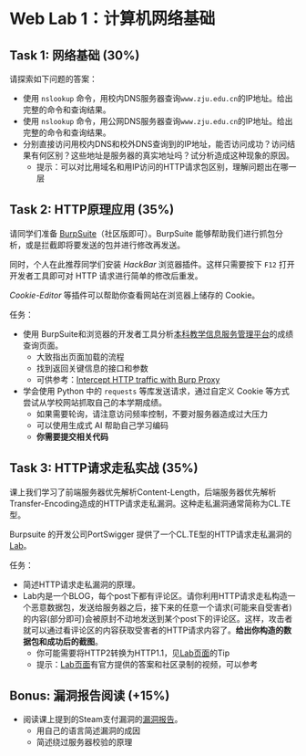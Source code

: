 # Web Lab 1：计算机网络基础

## Task 1: 网络基础 (30%)

请探索如下问题的答案：

- 使用 `nslookup` 命令，用校内DNS服务器查询`www.zju.edu.cn`的IP地址。给出完整的命令和查询结果。
- 使用 `nslookup` 命令，用公网DNS服务器查询`www.zju.edu.cn`的IP地址。给出完整的命令和查询结果。
- 分别直接访问用校内DNS和校外DNS查询到的IP地址，能否访问成功？访问结果有何区别？这些地址是服务器的真实地址吗？试分析造成这种现象的原因。
    - 提示：可以对比用域名和用IP访问的HTTP请求包区别，理解问题出在哪一层

## Task 2: HTTP原理应用 (35%)

请同学们准备 [BurpSuite](https://portswigger.net/burp/communitydownload)（社区版即可）。BurpSuite 能够帮助我们进行抓包分析，或是拦截即将要发送的包并进行修改再发送。

同时，个人在此推荐同学们安装 *HackBar* 浏览器插件。这样只需要按下 `F12` 打开开发者工具即可对 HTTP 请求进行简单的修改后重发。

*Cookie-Editor* 等插件可以帮助你查看网站在浏览器上储存的 Cookie。

任务：

- 使用 BurpSuite和浏览器的开发者工具分析[本科教学信息服务管理平台](https://zdbk.zju.edu.cn/)的成绩查询页面。
    - 大致指出页面加载的流程
    - 找到返回关键信息的接口和参数
    - 可供参考：[Intercept HTTP traffic with Burp Proxy](https://portswigger.net/burp/documentation/desktop/getting-started/intercepting-http-traffic)
- 学会使用 Python 中的 `requests` 等库发送请求，通过自定义 Cookie 等方式尝试从学校网站抓取自己的本学期成绩。
    - 如果需要轮询，请注意访问频率控制，不要对服务器造成过大压力
    - 可以使用生成式 AI 帮助自己学习编码
    - **你需要提交相关代码**

## Task 3: HTTP请求走私实战 (35%)

课上我们学习了前端服务器优先解析Content-Length，后端服务器优先解析Transfer-Encoding造成的HTTP请求走私漏洞。这种走私漏洞通常简称为CL.TE型。

Burpsuite 的开发公司PortSwigger 提供了一个CL.TE型的HTTP请求走私漏洞的[Lab](https://portswigger.net/web-security/request-smuggling/lab-basic-cl-te)。

任务：

- 简述HTTP请求走私漏洞的原理。
- Lab内是一个BLOG，每个post下都有评论区。请你利用HTTP请求走私构造一个恶意数据包，发送给服务器之后，接下来的任意一个请求(可能来自受害者)的内容(部分即可)会被原封不动地发送到某个post下的评论区。这样，攻击者就可以通过看评论区的内容获取受害者的HTTP请求内容了。**给出你构造的数据包和成功后的截图**。
    - 你可能需要将HTTP2转换为HTTP1.1，见[Lab页面](https://portswigger.net/web-security/request-smuggling/lab-basic-cl-te)的Tip
    - 提示：[Lab页面](https://portswigger.net/web-security/request-smuggling/lab-basic-cl-te)有官方提供的答案和社区录制的视频，可以参考

## Bonus: 漏洞报告阅读 (+15%)

- 阅读课上提到的Steam支付漏洞的[漏洞报告](https://hackerone.com/reports/1295844)。
    - 用自己的语言简述漏洞的成因
    - 简述绕过服务器校验的原理
